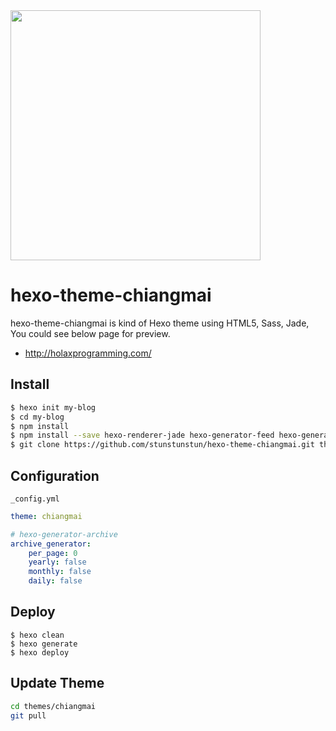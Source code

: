 
<img src='http://www.chiangmaijointour.com/upload/logo.JPG' width='400' />

# hexo-theme-chiangmai

hexo-theme-chiangmai is kind of Hexo theme using HTML5, Sass, Jade, You could see below page for preview.

- http://holaxprogramming.com/

## Install

``` bash
$ hexo init my-blog
$ cd my-blog
$ npm install
$ npm install --save hexo-renderer-jade hexo-generator-feed hexo-generator-sitemap hexo-browsersync hexo-generator-archive
$ git clone https://github.com/stunstunstun/hexo-theme-chiangmai.git themes/chiangmai
```

## Configuration

`_config.yml`

```yaml
theme: chiangmai

# hexo-generator-archive
archive_generator:
    per_page: 0
    yearly: false
    monthly: false
    daily: false
```
## Deploy

```shell
$ hexo clean
$ hexo generate
$ hexo deploy
```

## Update Theme

``` bash
cd themes/chiangmai
git pull
```
